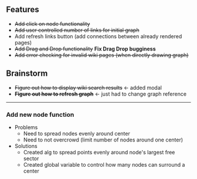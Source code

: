 ## Features
* ~~Add click on node functionality~~
* ~~Add user controlled number of links for initial graph~~
* Add refresh links button (add connections between already rendered pages)
* ~~Add Drag and Drop functionality~~ **Fix Drag Drop bugginess**
* ~~Add error checking for invalid wiki pages (when directly drawing graph)~~

## Brainstorm
* ~~Figure out how to display wiki search results~~ <- added modal
* ~~**Figure out how to refresh graph**~~ <- just had to change graph reference
---
### Add new node function
* Problems
  * Need to spread nodes evenly around center
  * Need to not overcrowd (limit number of nodes around one center)
* Solutions
  * Created alg to spread points evenly around node's largest free sector
  * Created global variable to control how many nodes can surround a center